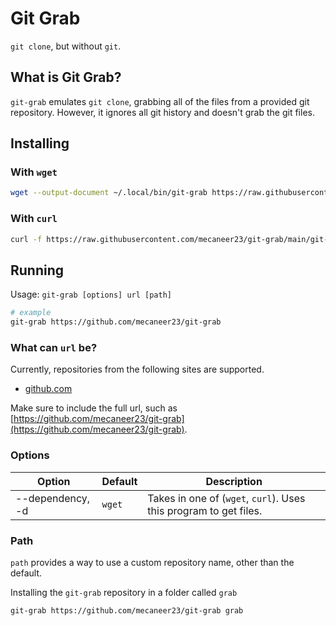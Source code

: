 # Git Grab

`git clone`, but without `git`.

## What is Git Grab?

`git-grab` emulates `git clone`, grabbing all of the files from a provided git repository. However, it ignores all git history and doesn't grab the git files.

## Installing

### With `wget`

```bash
wget --output-document ~/.local/bin/git-grab https://raw.githubusercontent.com/mecaneer23/git-grab/main/git-grab
```

### With `curl`

```bash
curl -f https://raw.githubusercontent.com/mecaneer23/git-grab/main/git-grab -o ~/.local/bin/git-grab
```

## Running

Usage: `git-grab [options] url [path]`

```bash
# example
git-grab https://github.com/mecaneer23/git-grab
```

### What can `url` be?

Currently, repositories from the following sites are supported.

- [github.com](https://github.com)

Make sure to include the full url, such as [https://github.com/mecaneer23/git-grab](https://github.com/mecaneer23/git-grab).

### Options

| Option           | Default | Description                                                       |
| ---------------- | ------- | ----------------------------------------------------------------- |
| --dependency, -d | `wget`  | Takes in one of (`wget`, `curl`). Uses this program to get files. |

### Path

`path` provides a way to use a custom repository name, other than the default.

Installing the `git-grab` repository in a folder called `grab`

```bash
git-grab https://github.com/mecaneer23/git-grab grab
```
